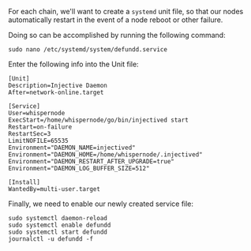 For each chain, we'll want to create a `systemd` unit file, so that our nodes automatically restart in the event of a node reboot or other failure.

Doing so can be accomplished by running the following command:

```shell
sudo nano /etc/systemd/system/defundd.service
```

Enter the following info into the Unit file:

```shell
[Unit]
Description=Injective Daemon
After=network-online.target

[Service]
User=whispernode
ExecStart=/home/whispernode/go/bin/injectived start
Restart=on-failure
RestartSec=3
LimitNOFILE=65535
Environment="DAEMON_NAME=injectived"
Environment="DAEMON_HOME=/home/whispernode/.injectived"
Environment="DAEMON_RESTART_AFTER_UPGRADE=true"
Environment="DAEMON_LOG_BUFFER_SIZE=512"

[Install]
WantedBy=multi-user.target
```

Finally, we need to enable our newly created service file:

```shell
sudo systemctl daemon-reload
sudo systemctl enable defundd
sudo systemctl start defundd
journalctl -u defundd -f
```

<br>
